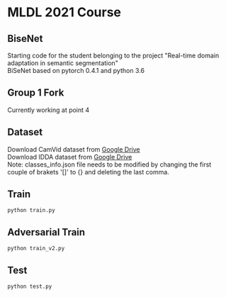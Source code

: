 # MLDL 2021 Course
## BiseNet
Starting code for the student belonging to the project "Real-time domain adaptation in semantic segmentation" <br>
BiSeNet based on pytorch 0.4.1 and python 3.6

## Group 1 Fork
Currently working at point 4

## Dataset  
Download CamVid dataset from [Google Drive](https://drive.google.com/file/d/1CKtkLRVU4tGbqLSyFEtJMoZV2ZZ2KDeA/view?usp=sharing) <br>
Download IDDA dataset from [Google Drive](https://drive.google.com/file/d/1GiUjXp1YBvnJjAf1un07hdHFUrchARa0/view) <br>
Note: classes_info.json file needs to be modified by changing the first couple of brakets '[]' to {} and deleting the last comma.
  
## Train
```
python train.py
```  

## Adversarial Train
```
python train_v2.py
```  

## Test
```
python test.py
```

